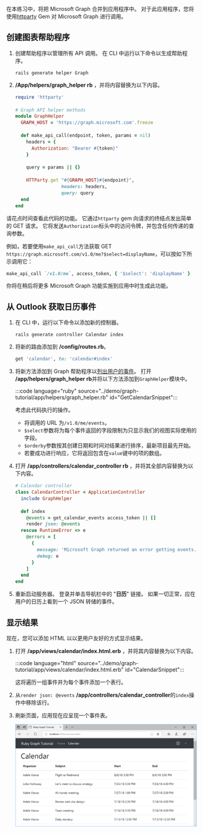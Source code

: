 <!-- markdownlint-disable MD002 MD041 -->

在本练习中，将把 Microsoft Graph 合并到应用程序中。 对于此应用程序，您将使用[httparty](https://github.com/jnunemaker/httparty) Gem 对 Microsoft Graph 进行调用。

## <a name="create-a-graph-helper"></a>创建图表帮助程序

1. 创建帮助程序以管理所有 API 调用。 在 CLI 中运行以下命令以生成帮助程序。

    ```Shell
    rails generate helper Graph
    ```

1. **/App/helpers/graph_helper rb** ，并将内容替换为以下内容。

    ```ruby
    require 'httparty'

    # Graph API helper methods
    module GraphHelper
      GRAPH_HOST = 'https://graph.microsoft.com'.freeze

      def make_api_call(endpoint, token, params = nil)
        headers = {
          Authorization: "Bearer #{token}"
        }

        query = params || {}

        HTTParty.get "#{GRAPH_HOST}#{endpoint}",
                     headers: headers,
                     query: query
      end
    end
    ```

请花点时间查看此代码的功能。 它通过`httparty` gem 向请求的终结点发出简单的 GET 请求。 它将发送`Authorization`标头中的访问令牌，并包含任何传递的查询参数。

例如，若要使用`make_api_call`方法获取 GET `https://graph.microsoft.com/v1.0/me?$select=displayName`，可以按如下所示调用它：

```ruby
make_api_call `/v1.0/me`, access_token, { '$select': 'displayName' }
```

你将在稍后将更多 Microsoft Graph 功能实施到应用中时生成此功能。

## <a name="get-calendar-events-from-outlook"></a>从 Outlook 获取日历事件

1. 在 CLI 中，运行以下命令以添加新的控制器。

    ```Shell
    rails generate controller Calendar index
    ```

1. 将新的路由添加到 **/config/routes.rb**。

    ```ruby
    get 'calendar', to: 'calendar#index'
    ```

1. 将新方法添加到 Graph 帮助程序以[列出用户的事件](/graph/api/user-list-events?view=graph-rest-1.0)。 打开 **/app/helpers/graph_helper rb**并将以下方法添加到`GraphHelper`模块中。

    :::code language="ruby" source="../demo/graph-tutorial/app/helpers/graph_helper.rb" id="GetCalendarSnippet":::

    考虑此代码执行的操作。

    - 将调用的 URL 为`/v1.0/me/events`。
    - `$select`参数将为每个事件返回的字段限制为只显示我们的视图实际使用的字段。
    - `$orderby`参数按其创建日期和时间对结果进行排序，最新项目最先开始。
    - 若要成功进行响应，它将返回包含在`value`键中的项的数组。

1. 打开 **/app/controllers/calendar_controller rb** ，并将其全部内容替换为以下内容。

    ```ruby
    # Calendar controller
    class CalendarController < ApplicationController
      include GraphHelper

      def index
        @events = get_calendar_events access_token || []
        render json: @events
      rescue RuntimeError => e
        @errors = [
          {
            message: 'Microsoft Graph returned an error getting events.',
            debug: e
          }
        ]
      end
    end
    ```

1. 重新启动服务器。 登录并单击导航栏中的 "**日历**" 链接。 如果一切正常，应在用户的日历上看到一个 JSON 转储的事件。

## <a name="display-the-results"></a>显示结果

现在，您可以添加 HTML 以以更用户友好的方式显示结果。

1. 打开 **/app/views/calendar/index.html.erb** ，并将其内容替换为以下内容。

    :::code language="html" source="../demo/graph-tutorial/app/views/calendar/index.html.erb" id="CalendarSnippet":::

    这将遍历一组事件并为每个事件添加一个表行。

1. 从`render json: @events` **/app/controllers/calendar_controller**的`index`操作中移除该行。

1. 刷新页面，应用现在应呈现一个事件表。

    ![事件表的屏幕截图](./images/add-msgraph-01.png)
